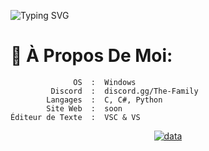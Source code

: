 ![Typing SVG](https://readme-typing-svg.demolab.com?font=Fira+Code&size=15&pause=1000&color=d018d0&multiline=true&random=false&width=435&lines=%2Fusr%2Fbin%2FWhoIAm;narcus)

# 💫 À Propos De Moi:
```
              OS  :  Windows
         Discord  :  discord.gg/The-Family
        Langages  :  C, C#, Python
        Site Web  :  soon
Éditeur de Texte  :  VSC & VS
```
<p align="center">
    <a href="https://discord.gg/The-Family" target="_blank">
        <img src="https://github.com/narcusensei/narcusensei/blob/main/assets/data.gif" alt="data">
    </a>
</p>
